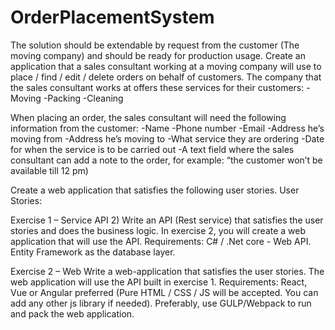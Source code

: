 # OrderPlacementSystem
The solution should be extendable by request from the customer (The moving company) and should be ready for production usage. 
Create an application that a sales consultant working at a moving company will use to place / find / edit / delete orders on behalf of customers.
The company that the sales consultant works at offers these services for their customers:
-Moving
-Packing
-Cleaning

When placing an order, the sales consultant will need the following information from the customer:
-Name
-Phone number
-Email
-Address he’s moving from
-Address he’s moving to
-What service they are ordering
-Date for when the service is to be carried out
-A text field where the sales consultant can add a note to the order, for example: “the customer won’t be available till 12 pm)

Create a web application that satisfies the following user stories.
User Stories:
 



Exercise 1 – Service API
2) Write an API (Rest service) that satisfies the user stories and does the business logic. In exercise 2, you will create a web application that will use the API.
Requirements: C# / .Net core - Web API. Entity Framework as the database layer.

Exercise 2 – Web
Write a web-application that satisfies the user stories. The web application will use the API built in exercise 1. 
Requirements: React, Vue or Angular preferred (Pure HTML / CSS / JS will be accepted. You can add any other js library if needed). Preferably, use GULP/Webpack to run and pack the web application.

